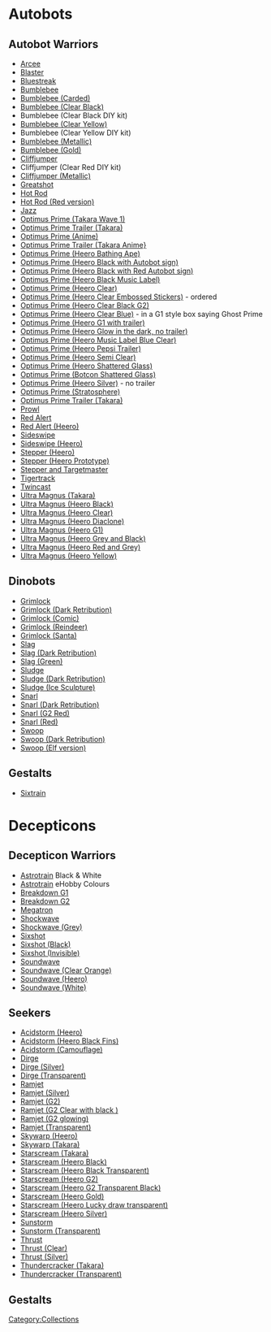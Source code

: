 Autobots
========

Autobot Warriors
----------------

-   [Arcee](Arcee#Wonderfest_Arcee "wikilink")
-   [Blaster](Blaster#JustiToys_Red_Communications_Liason "wikilink")
-   [Bluestreak](Streak#Takara_GTF_X3_Streak "wikilink")
-   [Bumblebee](Bumblebee#Takara_GTF_04_Bumblebee "wikilink")
-   [Bumblebee (Carded)](Bumblebee#Takara_C-56_Carded_Bumblebee "wikilink")
-   [Bumblebee (Clear Black)](Bumblebee#Heero_Clear_Black_Bumblebee "wikilink")
-   Bumblebee (Clear Black DIY kit)
-   [Bumblebee (Clear Yellow)](Bumblebee#Heero_Clear_Yellow_Bumblebee "wikilink")
-   Bumblebee (Clear Yellow DIY kit)
-   [Bumblebee (Metallic)](Bumblebee#Unknown_Metallic_Bumblebee "wikilink")
-   [Bumblebee (Gold)](Bumblebee#Heero_Gold_Bumblebee "wikilink")
-   [Cliffjumper](Bumblebee#Takara_GTF_X-2_Red_Bumblebee "wikilink")
-   Cliffjumper (Clear Red DIY kit)
-   [Cliffjumper (Metallic)](Bumblebee#Unknown_Metallic_Cliffjumper "wikilink")
-   [Greatshot](Sixshot#JustiToys_Sixshot_(Greatshot_colours) "wikilink")
-   [Hot Rod](Hot_Rod#Takara_C78_Hot_Rodimus "wikilink")
-   [Hot Rod (Red version)](Hot_Rod#Takara_C78_Hot_Rodimus_.28Red.29 "wikilink")
-   [Jazz](Jazz#Takara_GTF_08_Meister "wikilink")
-   [Optimus Prime (Takara Wave 1)](Optimus_Prime#Takara_GTF_01A_Convoy "wikilink")
-   [Optimus Prime Trailer (Takara)](Optimus_Prime#Takara_GTF_01B_Convoy_Trailer "wikilink")
-   [Optimus Prime (Anime)](Optimus_Prime#Takara_GTF_06_Anime_Convoy "wikilink")
-   [Optimus Prime Trailer (Takara Anime}](Optimus_Prime#Takara_Anime_Convoy_Trailer "wikilink")
-   [Optimus Prime (Heero Bathing Ape)](Optimus_Prime#Heero_Bathing_Ape_Optimus_Prime_with_Trailer "wikilink")
-   [Optimus Prime (Heero Black with Autobot sign)](Optimus_Prime#Heero_Black_Optimus_Prime_with_Black_Trailer_(Alternate) "wikilink")
-   [Optimus Prime (Heero Black with Red Autobot sign)](Optimus_Prime#Heero_Black_Optimus_Prime_with_Black_Trailer_(Alternate_2) "wikilink")
-   [Optimus Prime (Heero Black Music Label)](Optimus_Prime#Heero_Music_Label_Black_Optimus_Prime_with_Trailer "wikilink")
-   [Optimus Prime (Heero Clear)](Optimus_Prime#Heero_Clear_Optimus_Prime_with_Clear_Trailer "wikilink")
-   [Optimus Prime (Heero Clear Embossed Stickers)](Optimus_Prime#Heero_Clear_Black_Optimus_Prime_with_Clear_Black_Trailer_and_embossed_Stickers "wikilink") - ordered
-   [Optimus Prime (Heero Clear Black G2)](Optimus_Prime#Heero_G2_Clear_Black_Optimus_Prime_with_Clear_Black_Trailer "wikilink")
-   [Optimus Prime (Heero Clear Blue)](Optimus_Prime#Heero_Clear_Blue_Optimus_Prime_with_Clear_Blue_Trailer "wikilink") - in a G1 style box saying Ghost Prime
-   [Optimus Prime (Heero G1 with trailer)](Optimus_Prime#Heero_Optimus_Prime_with_Trailer "wikilink")
-   [Optimus Prime (Heero Glow in the dark, no trailer)](Optimus_Prime#Heero_Glowing_Optimus_Prime_with_Glowing_Trailer "wikilink")
-   [Optimus Prime (Heero Music Label Blue Clear)](Optimus_Prime#Heero_Music_Label_Blue_Clear_Optimus_Prime_with_Trailer "wikilink")
-   [Optimus Prime (Heero Pepsi Trailer)](Optimus_Prime#Heero_Pepsi_Optimus_Prime_with_Trailer "wikilink")
-   [Optimus Prime (Heero Semi Clear)](Optimus_Prime#Heero_Semi_Clear_Optimus_Prime "wikilink")
-   [Optimus Prime (Heero Shattered Glass)](Optimus_Prime#Heero_Evil_Optimus_Prime_with_Trailer "wikilink")
-   [Optimus Prime (Botcon Shattered Glass)](Optimus_Prime "wikilink")
-   [Optimus Prime (Heero Silver)](Optimus_Prime#Heero_Silver_Optimus_Prime_with_Silver_Trailer "wikilink") - no trailer
-   [Optimus Prime (Stratosphere)](Optimus_Prime#Hasbro_Optimus_Prime_(Stratosphere) "wikilink")
-   [Optimus Prime Trailer (Takara)](Optimus_Prime#Takara_GTF_01B_Convoy_Trailer "wikilink")
-   [Prowl](Prowl#Takara_GTF_09_Prowl "wikilink")
-   [Red Alert](Red_Alert#Takara_GTF_10_Red_Alert "wikilink")
-   [Red Alert (Heero)](Red_Alert#Heero_Red_Alert "wikilink")
-   [Sideswipe](Sideswipe#Takara_GTF_02_Lambor "wikilink")
-   [Sideswipe (Heero)](Sideswipe#Heero_Sideswipe "wikilink")
-   [Stepper (Heero)](Stepper#Heero_Stepper "wikilink")
-   [Stepper (Heero Prototype)](Stepper#Heero_Stepper_Prototype "wikilink")
-   [Stepper and Targetmaster](Stepper#Wonderfest_Stepper "wikilink")
-   [Tigertrack](Tigertrack#Heero_Tigertrack "wikilink")
-   [Twincast](Blaster#JustiToys_Blue_Communications_Liason "wikilink")
-   [Ultra Magnus (Takara)](Ultra_Magnus#Takara_GTF_X-4_Ultra_Magnus_Cab "wikilink")
-   [Ultra Magnus (Heero Black)](Ultra_Magnus#Heero_Black_Ultra_Magnus "wikilink")
-   [Ultra Magnus (Heero Clear)](Ultra_Magnus#Heero_Clear_Ultra_Magnus "wikilink")
-   [Ultra Magnus (Heero Diaclone)](Ultra_Magnus#Heero_Diaclone_Ultra_Magnus "wikilink")
-   [Ultra Magnus (Heero G1)](Ultra_Magnus#Heero_Ultra_Magnus "wikilink")
-   [Ultra Magnus (Heero Grey and Black)](Ultra_Magnus#Heero_Grey_and_Black_Ultra_Magnus "wikilink")
-   [Ultra Magnus (Heero Red and Grey)](Ultra_Magnus#Heero_Red_and_Grey_Ultra_Magnus "wikilink")
-   [Ultra Magnus (Heero Yellow)](Ultra_Magnus#Heero_Yellow_Ultra_Magnus "wikilink")

Dinobots
--------

-   [Grimlock](Grimlock "wikilink")
-   [Grimlock (Dark Retribution)](Grimlock "wikilink")
-   [Grimlock (Comic)](Grimlock#JustiToys_Comic_Commander "wikilink")
-   [Grimlock (Reindeer)](Grimlock#JustiToys_Reindeer_Commander "wikilink")
-   [Grimlock (Santa)](Grimlock#JustiToys_Santa_Commander "wikilink")
-   [Slag](Slag "wikilink")
-   [Slag (Dark Retribution)](Slag "wikilink")
-   [Slag (Green)](Slag#JustiToys_Green_Flamethrower "wikilink")
-   [Sludge](Sludge "wikilink")
-   [Sludge (Dark Retribution)](Sludge "wikilink")
-   [Sludge (Ice Sculpture)](Sludge#JustiToys_Ice_Sculpture_Jungle_Warrior "wikilink")
-   [Snarl](Snarl "wikilink")
-   [Snarl (Dark Retribution)](Snarl "wikilink")
-   [Snarl (G2 Red)](Snarl#JustiToys_G2_Red_Desert_Warrior "wikilink")
-   [Snarl (Red)](Snarl#JustiToys_Red_Desert_Warrior "wikilink")
-   [Swoop](Swoop "wikilink")
-   [Swoop (Dark Retribution)](Swoop "wikilink")
-   [Swoop (Elf version)](Swoop#JustiToys_Bombadier_Elf "wikilink")

Gestalts
--------

-   [Sixtrain](Sixtrain "wikilink")

Decepticons
===========

Decepticon Warriors
-------------------

-   [Astrotrain](Astrotrain "wikilink") Black & White
-   [Astrotrain](Astrotrain "wikilink") eHobby Colours
-   [Breakdown G1](Breakdown#Heero_Breakdown "wikilink")
-   [Breakdown G2](Breakdown#Heero_G2_Breakdown "wikilink")
-   [Megatron](Megatron#Takara_GTF_07_Megatron "wikilink")
-   [Shockwave](Shockwave#JustiToys_Military_Operations_Commander "wikilink")
-   [Shockwave (Grey)](Shockwave#JustiToys_Grey_Military_Operations_Commander "wikilink")
-   [Sixshot](Sixshot#JustiToys_Sixshot "wikilink")
-   [Sixshot (Black)](Sixshot#JustiToys_Sixshot_(Black_colours) "wikilink")
-   [Sixshot (Invisible)](Sixshot#JustiToys_Sixshot_(Invisible) "wikilink")
-   [Soundwave](Soundwave#Takara_Soundwave_with_Jaguar "wikilink")
-   [Soundwave (Clear Orange)](Soundwave#Heero_Soundwave_(Orange)_with_Jaguar "wikilink")
-   [Soundwave (Heero)](Soundwave#Heero_Soundwave "wikilink")
-   [Soundwave (White)](Soundwave#Heero_Soundwave_(White) "wikilink")

Seekers
-------

-   [Acidstorm (Heero)](Acidstorm#Heero_Acidstorm "wikilink")
-   [Acidstorm (Heero Black Fins)](Acidstorm#Heero_Acidstorm_(Black_Fins) "wikilink")
-   [Acidstorm (Camouflage)](Acidstorm#Heero_Acidstorm_(Camouflage_effect) "wikilink")
-   [Dirge](Dirge#Heero_Dirge "wikilink")
-   [Dirge (Silver)](Dirge#Heero_Silver_Dirge "wikilink")
-   [Dirge (Transparent)](Dirge#Heero_Transparent_Dirge "wikilink")
-   [Ramjet](Ramjet#Heero_Ramjet "wikilink")
-   [Ramjet (Silver)](Ramjet#Heero_Silver_Ramjet "wikilink")
-   [Ramjet (G2)](Ramjet#Heero_G2_Ramjet "wikilink")
-   [Ramjet (G2 Clear with black )](Ramjet#Heero_G2_Clear_Ramjet "wikilink")
-   [Ramjet (G2 glowing)](Ramjet#Heero_G2_Glowing_Ramjet "wikilink")
-   [Ramjet (Transparent)](Ramjet#Heero_Transparent_Ramjet "wikilink")
-   [Skywarp (Heero)](Skywarp#Heero_Skywarp "wikilink")
-   [Skywarp (Takara)](Skywarp#Takara_GTF_X-1_Skywarp "wikilink")
-   [Starscream (Takara)](Starscream "wikilink")
-   [Starscream (Heero Black)](Starscream#Heero_Black_Starscream "wikilink")
-   [Starscream (Heero Black Transparent)](Starscream#Heero_Transparent_Black_Starscream "wikilink")
-   [Starscream (Heero G2)](Starscream#Heero_G2_Starscream "wikilink")
-   [Starscream (Heero G2 Transparent Black)](Starscream#Heero_G2_Black_Transparent_Starscream "wikilink")
-   [Starscream (Heero Gold)](Starscream#Heero_Gold_Starscream "wikilink")
-   [Starscream (Heero Lucky draw transparent)](Starscream#Heero_Lucky_Draw_Starscream "wikilink")
-   [Starscream (Heero Silver)](Starscream#Heero_Silver_Starscream "wikilink")
-   [Sunstorm](Sunstorm "wikilink")
-   [Sunstorm (Transparent)](Sunstorm#Heero_Transparent_Sunstorm "wikilink")
-   [Thrust](Thrust#Takara_GTF_11_Thrust "wikilink")
-   [Thrust (Clear)](Thrust#Heero_Clear_Thrust "wikilink")
-   [Thrust (Silver)](Thrust#Heero_Silver_Thrust "wikilink")
-   [Thundercracker (Takara)](Thundercracker "wikilink")
-   [Thundercracker (Transparent)](Thundercracker#Heero_Transparent_Thundercracker "wikilink")

Gestalts
--------

<Category:Collections>